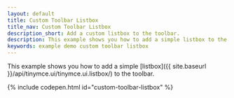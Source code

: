 ```yaml
---
layout: default
title: Custom Toolbar Listbox
title_nav: Custom Toolbar Listbox
description_short: Add a custom listbox to the toolbar.
description: This example shows you how to add a simple listbox to the toolbar of TinyMCE.
keywords: example demo custom toolbar listbox
---
```


This example shows you how to add a simple [listbox]({{ site.baseurl }}/api/tinymce.ui/tinymce.ui.listbox/) to the toolbar.

{% include codepen.html id="custom-toolbar-listbox" %}
